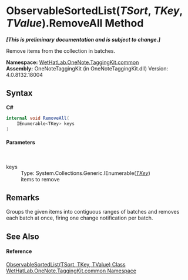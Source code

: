 # ObservableSortedList(*TSort*, *TKey*, *TValue*).RemoveAll Method 
 _**\[This is preliminary documentation and is subject to change.\]**_

Remove items from the collection in batches.

**Namespace:**&nbsp;<a href="bcdbab9c-63d1-48a4-6937-af53fb8d9a55">WetHatLab.OneNote.TaggingKit.common</a><br />**Assembly:**&nbsp;OneNoteTaggingKit (in OneNoteTaggingKit.dll) Version: 4.0.8132.18004

## Syntax

**C#**<br />
``` C#
internal void RemoveAll(
	IEnumerable<TKey> keys
)
```


#### Parameters
&nbsp;<dl><dt>keys</dt><dd>Type: System.Collections.Generic.IEnumerable(<a href="89870249-f56d-ac32-0b8d-d26e5712ecac">*TKey*</a>)<br />items to remove</dd></dl>

## Remarks
Groups the given items into contiguous ranges of batches and removes each batch at once, firing one change notification per batch.

## See Also


#### Reference
<a href="89870249-f56d-ac32-0b8d-d26e5712ecac">ObservableSortedList(TSort, TKey, TValue) Class</a><br /><a href="bcdbab9c-63d1-48a4-6937-af53fb8d9a55">WetHatLab.OneNote.TaggingKit.common Namespace</a><br />